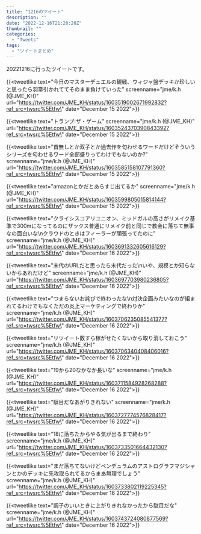 ```yaml
---
title: "1216のツイート"
description: ""
date: "2022-12-16T21:20:20Z"
thumbnail: ""
categories:
  - "Tweets"
tags:
  - "ツイートまとめ"
---
```

20221216に行ったツイートです。
<!--more-->
{{<tweetlike text=\"今日のマスターデュエルの観戦、ウィジャ盤デッキか珍しいと思ったら羽箒引かれててそのまま負けていった\" screenname=\"jme/k.h (@JME_KH)\" url=\"https://twitter.com/JME_KH/status/1603519002671992832?ref_src=twsrc%5Etfw\" date=\"December 15 2022\">}}

{{<tweetlike text=\"トランプ:ザ・ゲーム\" screenname=\"jme/k.h (@JME_KH)\" url=\"https://twitter.com/JME_KH/status/1603524370390843392?ref_src=twsrc%5Etfw\" date=\"December 15 2022\">}}

{{<tweetlike text=\"首無しとか双子とか過去作を匂わせるワードだけどそういうシリーズを匂わせるワード全部盛りってわけでもないのか?\" screenname=\"jme/k.h (@JME_KH)\" url=\"https://twitter.com/JME_KH/status/1603585158107791360?ref_src=twsrc%5Etfw\" date=\"December 15 2022\">}}

{{<tweetlike text=\"amazonとかだとあらすじ出てるか\" screenname=\"jme/k.h (@JME_KH)\" url=\"https://twitter.com/JME_KH/status/1603599805015814144?ref_src=twsrc%5Etfw\" date=\"December 15 2022\">}}

{{<tweetlike text=\"クライシスコアリユニオン、ミッドガルの高さがリメイク基準で300mになってるのにザックス普通にリメイク前と同じで教会に落ちて無事なの面白いな\nクラウドのときはフィーラーが頑張ってたのに\" screenname=\"jme/k.h (@JME_KH)\" url=\"https://twitter.com/JME_KH/status/1603691332605616129?ref_src=twsrc%5Etfw\" date=\"December 16 2022\">}}

{{<tweetlike text=\"末代のURLだと思ったら末代だった\nいや、規模とか知らないからあれだけど\" screenname=\"jme/k.h (@JME_KH)\" url=\"https://twitter.com/JME_KH/status/1603697703980236805?ref_src=twsrc%5Etfw\" date=\"December 16 2022\">}}

{{<tweetlike text=\"つまらないお詫びで終わったな\n対決企画みたいなのが組まれてるわけでもなくただの炎上マーケティングで終わりか\" screenname=\"jme/k.h (@JME_KH)\" url=\"https://twitter.com/JME_KH/status/1603706235085541377?ref_src=twsrc%5Etfw\" date=\"December 16 2022\">}}

{{<tweetlike text=\"リツイート数すら稼がせたくないから取り消しておこう\" screenname=\"jme/k.h (@JME_KH)\" url=\"https://twitter.com/JME_KH/status/1603706340408406016?ref_src=twsrc%5Etfw\" date=\"December 16 2022\">}}

{{<tweetlike text=\"19から20なかなか長いな\" screenname=\"jme/k.h (@JME_KH)\" url=\"https://twitter.com/JME_KH/status/1603711584928268288?ref_src=twsrc%5Etfw\" date=\"December 16 2022\">}}

{{<tweetlike text=\"駄目だなあがりきれない\" screenname=\"jme/k.h (@JME_KH)\" url=\"https://twitter.com/JME_KH/status/1603727774576828417?ref_src=twsrc%5Etfw\" date=\"December 16 2022\">}}

{{<tweetlike text=\"18に落ちたからやる気が出るまで終わり\" screenname=\"jme/k.h (@JME_KH)\" url=\"https://twitter.com/JME_KH/status/1603733501664432130?ref_src=twsrc%5Etfw\" date=\"December 16 2022\">}}

{{<tweetlike text=\"まだ落ちてないけどペンデュラムのアストログラフマジシャンとかのデッキに先攻取られてるからまあ無理でしょう\" screenname=\"jme/k.h (@JME_KH)\" url=\"https://twitter.com/JME_KH/status/1603733802119225345?ref_src=twsrc%5Etfw\" date=\"December 16 2022\">}}

{{<tweetlike text=\"調子のいいときに上がりきれなかったから駄目だな\" screenname=\"jme/k.h (@JME_KH)\" url=\"https://twitter.com/JME_KH/status/1603743724080877569?ref_src=twsrc%5Etfw\" date=\"December 16 2022\">}}

